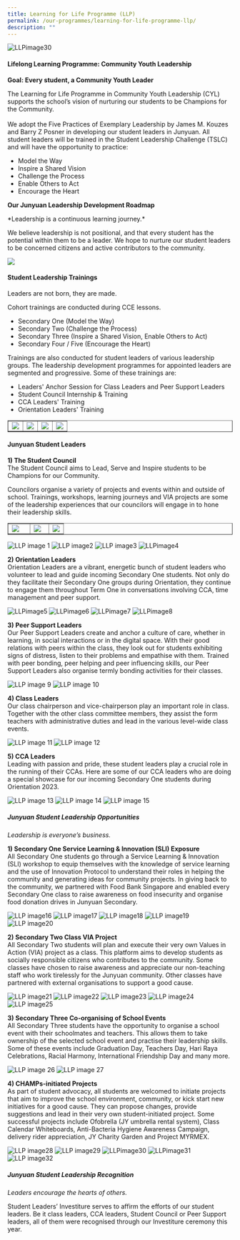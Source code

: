 ```yaml
---
title: Learning for Life Programme (LLP)
permalink: /our-programmes/learning-for-life-programme-llp/
description: ""
---
```

![LLPimage30](/images/llpimage30.jpg)<h4><strong>Lifelong Learning Programme: Community Youth Leadership</strong></h4>
<p><strong>Goal: Every student, a Community Youth Leader</strong></p>
<p>The Learning for Life Programme in Community Youth Leadership (CYL) supports the school’s vision of nurturing our students to be Champions for the Community. 
<br><br>We adopt the Five Practices of Exemplary Leadership by James M. Kouzes and Barry Z Posner in developing our student leaders in Junyuan. All student leaders will be trained in the Student Leadership Challenge (TSLC) and will have the opportunity to practice:</p>
<ul>
<li>Model the Way</li>
<li>Inspire a Shared Vision</li>
<li>Challenge the Process</li>
<li>Enable Others to Act</li>
<li>Encourage the Heart</li>
</ul>
<p><strong>Our Junyuan Leadership Development Roadmap</strong></p>
*Leadership is a continuous learning journey.*

<p>We believe leadership is not positional, and that every student has the potential within them to be a leader. We hope to nurture our student leaders to be concerned citizens and active contributors to the community.</p>

<img src="/images/llp1.jpg">

<h4><strong>Student Leadership Trainings</strong></h4>
<p>
Leaders are not born, they are made. <br>
</p>
<p>Cohort trainings are conducted during CCE lessons.</p>
<ul>
<li>Secondary One (Model the Way)</li>
<li>Secondary Two (Challenge the Process)</li>
<li>Secondary Three (Inspire a Shared Vision, Enable Others to Act)</li>
<li>Secondary Four / Five (Encourage the Heart)
</li></ul>
<p>Trainings are also conducted for student leaders of various leadership groups. The leadership development programmes for appointed leaders are segmented and progressive. Some of these trainings are:</p>
<ul>
<li>Leaders' Anchor Session for Class Leaders and Peer Support Leaders</li>
<li>Student Council Internship &amp; Training</li>
<li>CCA Leaders' Training</li>
<li>Orientation Leaders' Training</li>
</ul>
<table style="border-collapse: collapse; width: 100%;" border="1">
<tbody>
<tr>
<td style="width: 25%;"><img src="/images/picture1.jpg"></td>
<td style="width: 25%;"><img src="/images/picture2.jpg"></td>
<td style="width: 25%;"><img src="/images/picture3.jpg"></td>
<td style="width: 27%;"><img src="/images/picture4.jpg"></td>
</tr>
</tbody>
</table>
<h4><strong>Junyuan Student Leaders</strong></h4>
<p><strong><b>1) The Student Council</b><br></strong>The Student Council aims to Lead, Serve and Inspire students to be Champions for our Community. 
	
Councilors organise a variety of projects and events within and outside of school. Trainings, workshops, learning journeys and VIA projects are some of the leadership experiences that our councilors will engage in to hone their leadership skills.</p>
<table style="border-collapse: collapse; width: 100%;" border="1">
<tbody>
<tr>
<td style="width: 40%;"><img src="/images/llp2.png"></td>
<td style="width: 33.3333%;"><img src="/images/llp3.png"></td>
<td style="width: 33.3333%;"><img src="/images/llp4.png"></td>
</tr>
</tbody>
</table>


 ![LLP image 1](/images/llpimage1.jpg)
 ![LLP image2](/images/llpimage2.jpg) 
 ![LLP image3](/images/llpimage3.jpg)
 ![LLPimage4](/images/llpimage4.jpg)

<p><strong><b>2) Orientation Leaders</b><br></strong>
Orientation Leaders are a vibrant, energetic bunch of student leaders who volunteer to lead and guide incoming Secondary One students.
Not only do they facilitate their Secondary One groups during Orientation, they continue to engage them throughout Term One in conversations involving CCA, time management and peer support.

![LLPimage5](/images/llpimage5.jpg)
![LLPimage6](/images/llpimage6.jpg)
![LLPimage7](/images/llpimage7.jpg)
![LLPimage8](/images/llpimage8.jpg)
	
</p><p><strong><b>3)	Peer Support Leaders </b><br></strong>
Our Peer Support Leaders create and anchor a culture of care, whether in learning, in social interactions or in the digital space. With their good relations with peers within the class, they look out for students exhibiting signs of distress, listen to their problems and empathise with them. 
Trained with peer bonding, peer helping and peer influencing skills, our Peer Support Leaders also organise termly bonding activities for their classes.
</p>

![LLP image 9](/images/llpimage90.jpg)
![LLP image 10](/images/llpimage10.jpg)

<p></p><p><strong><b>4)	Class Leaders </b><br></strong>
Our class chairperson and vice-chairperson play an important role in class. Together with the other class committee members, they assist the form teachers with administrative duties and lead in the various level-wide class events.
</p>

![LLP image 11](/images/llpimage11.jpg)
![LLP image 12](/images/llpimage12.jpg)

<p></p><p><strong><b>5)	CCA Leaders </b><br></strong>
Leading with passion and pride, these student leaders play a crucial role in the running of their CCAs. Here are some of our CCA leaders who are doing a special showcase for our incoming Secondary One students during Orientation 2023.
</p>

![LLP image 13](/images/llpimage13.jpg)
![LLP image 14](/images/llpimage14.jpg)
![LLP image 15](/images/llpimage15.jpg)

<h5><strong>Junyuan Student Leadership Opportunities </strong></h5>

<i>Leadership is everyone’s business.</i>

<p><strong><b>1)	Secondary One Service Learning &amp; Innovation (SLI) Exposure </b><br></strong>
All Secondary One students go through a Service Learning &amp; Innovation (SLI) workshop to equip themselves with the knowledge of service learning and the use of Innovation Protocol to understand their roles in helping the community and generating ideas for community projects. In giving back to the community, we partnered with Food Bank Singapore and enabled every Secondary One class to raise awareness on food insecurity and organise food donation drives in Junyuan Secondary.
</p>

![LLP image16](/images/llpimage16.jpg)
![LLP image17](/images/llpimage17.jpg)
![LLP image18](/images/llpimage18.jpg)
![LLP image19](/images/llpimage19.jpg)
![LLP image20](/images/llpimage20.jpg)

<p><strong><b>2)	Secondary Two Class VIA Project </b><br></strong>
All Secondary Two students will plan and execute their very own Values in Action (VIA) project as a class. This platform aims to develop students as socially responsible citizens who contributes to the community. 
Some classes have chosen to raise awareness and appreciate our non-teaching staff who work tirelessly for the Junyuan community. Other classes have partnered with external organisations to support a good cause.
</p>

![LLP image21](/images/llpimage21.jpg)
![LLP image22](/images/llpimage22.jpg)
![LLP image23](/images/llpimage23.jpg)
![LLP image24](/images/llpimage24.jpg)
![LLP image25](/images/llpimage25.jpg)

<p><strong><b>3)	Secondary Three Co-organising of School Events</b></strong><br>
All Secondary Three students have the opportunity to organise a school event with their schoolmates and teachers. This allows them to take ownership of the selected school event and practise their leadership skills. Some of these events include Graduation Day, Teachers Day, Hari Raya Celebrations, Racial Harmony, International Friendship Day and many more. </p>

![LLP image 26](/images/llpimage26.jpg)
![LLP image 27](/images/llpimage27.jpg)

<p><strong><b>4)	CHAMPs-initiated Projects</b></strong><br>
As part of student advocacy, all students are welcomed to initiate projects that aim to improve the school environment, community, or kick start new initiatives for a good cause. 
They can propose changes, provide suggestions and lead in their very own student-initiated project. Some successful projects include Ofobrella (JY umbrella rental system), Class Calendar Whiteboards, Anti-Bacteria Hygiene Awareness Campaign, delivery rider appreciation, JY Charity Garden and Project MYRMEX.
</p>

![LLP image28](/images/llpimage28.jpg)
![LLP image29](/images/llpimage29.png)
![LLPimage30](/images/llpimage30.jpg)
![LLPimage31](/images/llpimage31.png)
![LLP image32](/images/llpimage32.jpg)

<h5><strong>Junyuan Student Leadership Recognition</strong></h5>
<i>Leaders encourage the hearts of others.</i><br>

Student Leaders’ Investiture serves to affirm the efforts of our student leaders. Be it class leaders, CCA leaders, Student Council or Peer Support leaders, all of them were recognised through our Investiture ceremony this year.

